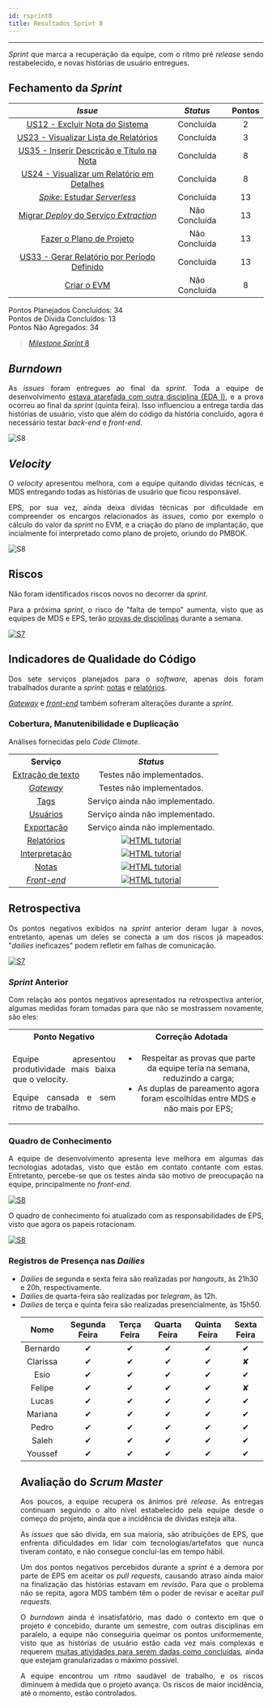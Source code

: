 ```yaml
---
id: rsprint8    
title: Resultados Sprint 8 
---
```


***    

<p align="justify">
<i>Sprint</i> que marca a recuperação da equipe, com o ritmo pré <i>release</i> sendo restabelecido, e novas histórias de usuário entregues.
</p>

## Fechamento da _Sprint_   

|     _Issue_      |     _Status_    |       Pontos       |
|:--------------:|:---------------:|:-------------:
|[US12 - Excluir Nota do Sistema](https://github.com/fga-eps-mds/2018.2-Kalkuli/issues/142) | Concluída | 2 |
|[US23 - Visualizar Lista de Relatórios](https://github.com/fga-eps-mds/2018.2-Kalkuli/issues/152) | Concluída |  3 | 
|[US35 - Inserir Descrição e Título na Nota](https://github.com/fga-eps-mds/2018.2-Kalkuli/issues/151) | Concluída |  8 |  
|[US24 - Visualizar um Relatório em Detalhes](https://github.com/fga-eps-mds/2018.2-Kalkuli/issues/153) | Concluída |  8 |  
|[_Spike_: Estudar _Serverless_](https://github.com/fga-eps-mds/2018.2-Kalkuli/issues/157) | Concluída |  13 | 
|[Migrar _Deploy_ do Serviço _Extraction_](https://github.com/fga-eps-mds/2018.2-Kalkuli/issues/155) |Não Concluída |  13 |  
|[Fazer o Plano de Projeto](https://github.com/fga-eps-mds/2018.2-Kalkuli/issues/156) |Não Concluída |  13 |   
|[US33 - Gerar Relatório por Período Definido](https://github.com/fga-eps-mds/2018.2-Kalkuli/issues/126) | Concluída | 13 |
|[Criar o EVM](https://github.com/fga-eps-mds/2018.2-Kalkuli/issues/124) |Não Concluída | 8 |  


Pontos Planejados Concluídos: 34    
Pontos de Dívida Concluídos: 13   
Pontos Não Agregados: 34  

> [_Milestone Sprint_ 8](https://github.com/fga-eps-mds/2018.2-Kalkuli/milestone/9?closed=1)

## _Burndown_    

<p align="justify">
As <i>issues</i> foram entregues ao final da <i>sprint</i>. Toda a equipe de desenvolvimento <a href="https://github.com/fga-eps-mds/2018.2-Kalkuli/issues/29#issuecomment-429435411" title="Quadro de Provas de Integrantes da Equipe (MDS)">estava atarefada com outra disciplina (EDA I)</a>, e a prova ocorreu ao final da <i>sprint</i> (quinta feira). Isso influenciou a entrega tardia das histórias de usuário, visto que além do código da história concluído, agora é necessário testar <i>back-end</i> e <i>front-end</i>.</p> 

![S8](assets/burndown-S8.png "Burndown Sprint 8")

## _Velocity_     
<p align="justify">
O <i>velocity</i> apresentou melhora, com a equipe quitando dívidas técnicas, e MDS entregando todas as histórias de usuário que ficou responsável. 
</p>   
<p align="justify">
EPS, por sua vez, ainda deixa dívidas técnicas por dificuldade em compreender os encargos relacionados às <i>issues</i>, como por exemplo o cálculo do valor da <i>sprint</i> no EVM, e a criação do plano de implantação, que incialmente foi interpretado como plano de projeto, oriundo do PMBOK.
</p> 

![S8](assets/velocity-S8.png "Burndown Sprint 8")

## Riscos    
<p align="justify">
Não foram identificados riscos novos no decorrer da <i>sprint</i>. 
</p>  
<p align="justify">
Para a próxima <i>sprint</i>, o risco de "falta de tempo" aumenta, visto que as equipes de MDS e EPS, terão <a href="https://github.com/fga-eps-mds/2018.2-Kalkuli/issues/29#issuecomment-431466883" title="Quadro de Provas de Integrantes da Equipe: Sprint #9">provas de disciplinas</a> durante a semana.
</p>



[![S7](assets/BurndowndeRiscos-S8.png "Clique para ver em detalhes")](https://docs.google.com/spreadsheets/d/1PYjMMXbWRgKwY5oZH5ekg4VbqTYYfdJImHmxCLH62xI/edit#gid=0) 

## Indicadores de Qualidade do Código   
<p align="justify">
Dos sete serviços planejados para o <i>software</i>, apenas dois foram trabalhados durante a <i>sprint</i>: <a href="https://github.com/Kalkuli/2018.2-Kalkuli_Receipts" title="Serviço de Apresentação de Notas">notas</a> e <a href="https://github.com/Kalkuli/2018.2-Kalkuli_Reports" title="Serviço de Geração de Relatórios">relatórios</a>.
</p>
<p align="justify">
<a href="https://github.com/Kalkuli/2018.2-Kalkuli_Gateway" title="API Gateway para o Kalkuli"><i>Gateway</i></a> e <a href="https://github.com/Kalkuli/2018.2-Kalkuli_Front-End" title="Front-end"><i>front-end</i></a> também sofreram alterações durante a <i>sprint</i>.
</p>  

### Cobertura, Manutenibilidade e Duplicação   
<p align="justify">
Análises fornecidas pelo <i>Code Climate</i>.
</p>  

<table>
  <tr align="center">
    <th>Serviço</th>
    <th><i>Status</i></th>
  </tr>
  <tr>
    <td><a href="https://github.com/Kalkuli/2018.2-Kalkuli_Extraction" title="Serviço de Extração de Texto de Notas Fiscais">Extração de texto</a></td>
    <td>
      Testes não implementados.
    </td>
  </tr>
  <tr>
    <tr>
    <td><a href="https://github.com/Kalkuli/2018.2-Kalkuli_Gateway" title="Camada de comunicação entre os microsserviços e o Front-End do sistema"><i>Gateway</i></a></td>
    <td>
      Testes não implementados.
    </td>
  </tr>
    <tr>
    <td><a href="https://github.com/Kalkuli/2018.2-Kalkuli_Tags" title="Serviço de Tageamento de Notas">Tags</a></td>
    <td>
    Serviço ainda não implementado.
    </td>
  </tr>
      <tr>
    <td><a href="https://github.com/Kalkuli/2018.2-Kalkuli_Users" title="Serviço de Gerenciamento de Usuários">Usuários</a></td>
    <td>
    Serviço ainda não implementado.
    </td>
  </tr>
    <tr>
    <td><a href="https://github.com/Kalkuli/2018.2-Kalkuli_Export" title="Serviço de Exportação de Relatórios">Exportação</a></td>
    <td>
    Serviço ainda não implementado.
    </td>
  </tr>
    <tr>
    <td><a href="https://github.com/Kalkuli/2018.2-Kalkuli_Reports" title="Serviço de Geração de Relatórios">Relatórios</a></td>
    <td>
    <a href="https://codeclimate.com/github/Kalkuli/2018.2-Kalkuli_Reports"><img src="assets/code/reports-s8.png" alt="HTML tutorial"></a>
    </td>
  </tr>
    <tr>
    <td><a href="https://github.com/Kalkuli/2018.2-Kalkuli_Interpretation" title="Serviço de Interpretação de Dados de Notas Fiscais">Interpretação</a></td>
    <td>
    <a href="https://codeclimate.com/github/Kalkuli/2018.2-Kalkuli_Interpretation"><img src="assets/code/interpretation-s8.png" alt="HTML tutorial"></a>
    </td>
  </tr>
    <tr>
    <td><a href="https://github.com/Kalkuli/2018.2-Kalkuli_Receipts" title="Serviço de Apresentação de Notas">Notas</a></td>
    <td>
    <a href="https://codeclimate.com/github/Kalkuli/2018.2-Kalkuli_Receipts"><img src="assets/code/receipts-s8.png" alt="HTML tutorial"></a>
    </td>
  </tr>
    <td><a href="https://github.com/Kalkuli/2018.2-Kalkuli_Front-End" title="Interface de comunicação com o usuário"><i>Front-end</i></a></td>
    <td>
      <a href="https://codeclimate.com/github/Kalkuli/2018.2-Kalkuli_Front-End"><img src="assets/code/front-end-s8.png" alt="HTML tutorial"></a>
    </td>
  </tr>
</table>


## Retrospectiva
<p align="justify">
Os pontos negativos exibidos na <i>sprint</i> anterior deram lugar à novos, entretanto, apenas um deles se conecta a um dos riscos já mapeados: "<i>dailies</i> ineficazes" podem refletir em falhas de comunicação.
</p>   

[![S7](assets/Retrospectiva-S8.png "Clique para ver em detalhes")](link)   

### _Sprint_ Anterior

<p align="justify">
Com relação aos pontos negativos apresentados na retrospectiva anterior, algumas medidas foram tomadas para que não se mostrassem novamente, são eles:

<style>
td {
    text-align: center; 
    vertical-align: middle;
}
</style>

<table>
  <tr align="center">
    <th>Ponto Negativo</th>
    <th>Correção Adotada</th>
  </tr>
  <tr>
    <td><p align="justify">Equipe apresentou produtividade mais baixa que o velocity.</p> <p align="justify">Equipe cansada e sem ritmo de trabalho.</p></td>
    <td>
      <ul>
      <li>Respeitar as provas que parte da equipe teria na semana, reduzindo a carga;</li>
      <li>As duplas de pareamento agora foram escolhidas entre MDS e não mais por EPS;</li>
      </ul>
    </td>
  </tr>
</table>
</p>


### Quadro de Conhecimento   

<p align="justify">
A equipe de desenvolvimento apresenta leve melhora em algumas das tecnologias adotadas, visto que estão em contato contante com estas. Entretanto, percebe-se que os testes ainda são motivo de preocupação na equipe, principalmente no <i>front-end</i>.
</p>

[![S8](assets/Conhecimento-S8.png "Clique para ver em detalhes")](https://docs.google.com/spreadsheets/d/19OGoemAfy_4nSFBbycD4kIoBFJwUjbXB7vxuQi8HLqY/edit#gid=1155946943)   

<p align="justify">
O quadro de conhecimento foi atualizado com as responsabilidades de EPS, visto que agora os papeis rotacionam.
</p>

[![S8](assets/Conhecimento-EPS-S8.png "Clique para ver em detalhes")](https://docs.google.com/spreadsheets/d/19OGoemAfy_4nSFBbycD4kIoBFJwUjbXB7vxuQi8HLqY/edit#gid=1155946943)


### Registros de Presença nas _Dailies_    

<p align="justify">
<ul>
<li><i>Dailies</i> de segunda e sexta feira são realizadas por <i>hangouts</i>, às 21h30 e 20h, respectivamente.</li>
<li><i>Dailies</i> de quarta-feira são realizadas por <i>telegram</i>, às 12h.</li>
<li><i>Dailies</i> de terça e quinta feira são realizadas presencialmente, às 15h50.</li>
</p>

| Nome    |Segunda Feira      | Terça Feira      | Quarta Feira     | Quinta Feira      | Sexta Feira      |     
|:-----:  |:-----------------:|:----------------:|:----------------:|:-----------------:|:----------------:|
|Bernardo |         ✔         |         ✔        |         ✔        |         ✔         |         ✔        |
|Clarissa |         ✔         |         ✔        |         ✔        |         ✔         |         ✘        |
|Esio     |         ✔         |         ✔        |         ✔        |         ✔         |         ✔        |
|Felipe   |         ✔         |         ✔        |         ✔        |         ✔         |         ✘        |
|Lucas    |         ✔         |         ✔        |         ✔        |         ✔         |         ✔        |
|Mariana  |         ✔         |         ✔        |         ✔        |         ✔         |         ✔        |
|Pedro    |         ✔         |         ✔        |         ✔        |         ✔         |         ✔        |
|Saleh    |         ✔         |         ✔        |         ✔        |         ✔         |         ✔        |
|Youssef  |         ✔         |         ✔        |         ✔        |         ✔         |         ✔        |      


## Avaliação do _Scrum Master_  

<p align="justify">
Aos poucos, a equipe recupera os ânimos pré <i>release</i>. As entregas continuam seguindo o alto nível estabelecido pela equipe desde o começo do projeto, ainda que a incidência de dívidas esteja alta. 
</p>

<p align="justify">
As <i>issues</i> que são dívida, em sua maioria, são atribuições de EPS, que enfrenta dificuldades em lidar com tecnologias/artefatos que nunca tiveram contato, e não consegue concluí-las em tempo hábil.
</p>

<p align="justify">
Um dos pontos negativos percebidos durante a <i>sprint</i> é a demora por parte de EPS em aceitar os <i>pull requests</i>, causando atraso ainda maior na finalização das histórias estavam em <i>revisão</i>. Para que o problema não se repita, agora MDS também têm o poder de revisar e aceitar <i>pull requests</i>.
</p>

<p align="justify">
O <i>burndown</i> ainda é insatisfatório, mas dado o contexto em que o projeto é concebido, durante um semestre, com outras disciplinas em paralelo, a equipe não conseguiria queimar os pontos uniformemente, visto que as histórias de usuário estão cada vez mais complexas e requerem <a href="https://fga-eps-mds.github.io/2018.2-Kalkuli/docs/defpronto#release-ii" title="Definição de Pronto, Release II">muitas atividades para serem dadas como concluídas</a>, ainda que estejam granularizadas o máximo possível.
</p>  

<p align="justify">
A equipe encontrou um ritmo saudável de trabalho, e os riscos diminuem à medida que o projeto avança. Os riscos de maior incidência, até o momento, estão controlados.
</p>
